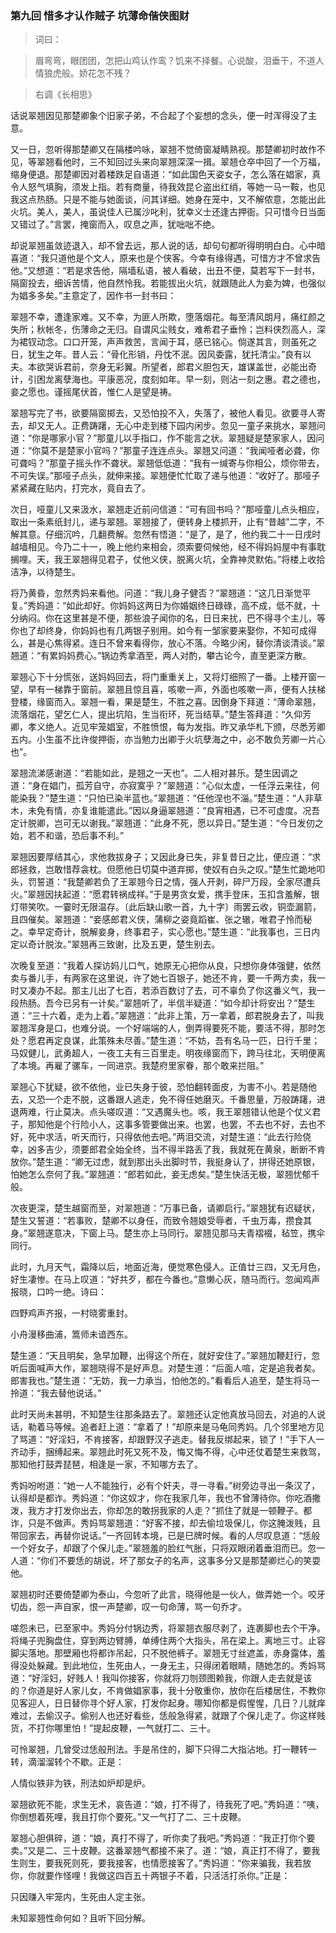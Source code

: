 <script type="text/javascript">
    var head = document.getElementsByTagName('head')[0];
    cssURL = '/public/article_1.css';
    linkTag = document.createElement('link');
    linkTag.href = cssURL;
    linkTag.setAttribute('type','text/css');
    linkTag.setAttribute('rel','stylesheet');
    head.appendChild(linkTag);
</script>
### 第九回  惜多才认作贼子  坑薄命偕侠图财 

> 词曰：

> 眉弯弯，眼团团，怎把山鸡认作鸾？饥来不择餐。心说酸，泪垂干，不道人情狼虎般。娇花怎不残？

> 右调《长相思》

话说翠翘因见那楚卿象个旧家子弟，不合起了个妄想的念头，便一时浑得没了主意。

又一日，忽听得那楚卿又在隔楼吟咏，翠翘不觉倚窗凝睛熟视。那楚卿初时故作不见，等翠翘看他时，三不知回过头来向翠翘深深一揖。翠翘仓卒中回了一个万福，缩身便退。那楚卿因对着楼跌足自语道：“如此国色天姿女子，怎么落在娼家，真令人怒气填胸，须发上指。若有商量，待我效昆仑盗出红绡，等她一马一鞍，也见我这点热肠。只是不能与她面谈，问其详细。她身在笼中，又不解侬意，怎能出此火坑。美人，美人，虽说佳人已属沙叱利，犹幸义士还逢古押衙。只可惜今日当面又错过了。”言罢，掩窗而入，叹息之声，犹咄咄不绝。

却说翠翘虽敛迹退入，却不曾去远，那人说的话，却句句都听得明明白白。心中暗喜道：“我只道他是个文人，原来也是个侠客。今幸有缘得遇，可惜方才不曾求告他。”又想道：“若是求告他，隔墙私语，被人看破，出丑不便，莫若写下一封书，隔窗投去，细诉苦情，他自然怜我。若能拔出火坑，就跟随此人为妾为婢，也强似为娼多多矣。”主意定了，因作书一封书曰：

翠翘不幸，遭逢家难。又不幸，为匪人所欺，堕落烟花。每至清风朗月，痛红颜之失所；秋帐冬，伤薄命之无归。自谓风尘贱女，难希君子垂怜；岂料侠烈高人，深为裙钗动念。口口开笼，声声救苦，言闻于耳，感已铭心。倘遂其言，则虽死之日，犹生之年。昔人云：“骨化形销，丹忱不泯。因风委露，犹托清尘。”良有以夫。本欲哭诉君前，奈身无彩翼。所望者，郎君义胆包天，雄谋盖世，必能出奇计，引困龙离孽海也。平康恶况，度刻如年。早一刻，则沾一刻之惠。君之德也，妾之愿也。谨摇尾伏首，惟仁人是望是祷。

翠翘写完了书，欲要隔窗掷去，又恐怕投不入，失落了，被他人看见。欲要寻人寄去，却又无人。正费踌躇，无心中走到楼下园内闲步。忽见一童子来挑水，翠翘问道：“你是哪家小官？”那童儿以手指口，作不能言之状。翠翘疑是楚家家人，因问道：“你莫不是楚家小官吗？”那童子连连点头。翠翘又问道：“我闻哑者必聋，你可聋吗？”那童子摇头作不聋状。翠翘低低道：“我有一缄寄与你相公，烦你带去，不可失误。”那哑子点头，就伸来接。翠翘便忙忙取了递与他道：“收好了。那哑子紧紧藏在贴内，打完水，竟自去了。

次日，哑童儿又来汲水，翠翘走近前问信道：“可有回书吗？”那哑童儿点头相应，取出一条素纸封儿，递与翠翘。翠翘接了，便转身上楼抓开，止有“昔越”二字，不解其意。仔细沉吟，几翻费解。忽然有悟道：“是了，是了，他约我二十一日戌时越墙相见。今乃二十一，晚上他约来相会，须索要伺候他，经不得妈妈屋中有事耽搁哩。天，我王翠翘得见君子，仗他义侠，脱离火坑，全靠神灵默佑。”将楼上收拾洁净，以待楚生。

将乃黄昏，忽然秀妈来看他。问道：“我儿身子健否？”翠翘道：“这几日渐觉平复。”秀妈道：“如此却好。你妈妈这两日为你婚姻终日碌碌，高不成，低不就，十分纳闷。你在这里甚是不便，那些浪子闻你的名，日日来扰，巴不得寻个主儿，等你也了却终身，你妈妈也有几两银子别用。如今有一邹家要来娶你，不知可成得么，甚是心焦得紧。连日不曾来看得你，放心不落。今略少闲，替你清谈清谈。”翠翘道：“有累妈妈费心。”锅边秀拿酒至，两人对酌，攀古论今，直至更深方散。

翠翘心下十分慌张，送妈妈回去，将门重重关上，又将灯细照了一番。上楼开窗一望，早有一梯靠于窗前。翠翘且惊且喜，咳嗽一声，外面也咳嗽一声，便有人扶梯登楼，缘窗而入。翠翘一看，果是楚生，不胜之喜。因倒身下拜道：“薄命翠翘，流落烟花，望乞仁人，提出坑陷，生当衔环，死当结草。”楚生答拜道：“久仰芳卿，孝义绝人。近见牢笼娼室，不胜愤恨，每为发指。昨又承华札下颁，尽悉芳卿五内。小生虽不比许俊押衙，亦当勉力出卿于火坑孽海之中，必不敢负芳卿一片心也”。

翠翘流涕感谢道：“若能如此，是翘之一天也”。二人相对甚乐。楚生因调之道：“身在娼门，孤芳自守，亦寂寞乎？”翠翘道：“心似太虚，一任浮云来往，何能染我？”楚生道：“只怕已染半蓝也。”翠翘道：“任他涅也不淄。”楚生道：“人非草木，未免有情，亦复谁能遣此。”因以身逼翠翘道：“良宵相遇，已不可虚度。况吾定计脱卿，岂可无以谢我。”翠翘道：“此身不死，愿以异日。”楚生道：“今日发仞之始，若不和谐，恐后事不利。”

翠翘因要厚结其心，求他救拔身子；又因此身已失，非复昔日之比，便应道：“求郎拯救，岂敢惜荐衾枕。但愿他日切莫中道弃掷，使奴有白头之叹。”楚生忙跪地叩头，罚誓道：“我楚卿若负了王翠翘今日之情，强人开剥，碎尸万段，全家尽遭兵火。”翠翘因扶起道：“愿君转祸成祥。”于是男贪女爱，携手登床，玉扣含羞解，银灯带笑吹。一霎时无限温存。〔此后缺山歌一首，九十字〕雨罢云收，铜壶漏箭，且四催矣。翠翘道：“妾感郎君义侠，蒲柳之姿竟蹈崔、张之辙，唯君子怜而秘之。幸早定奇计，脱解妾身，终事君子，实心愿也。”楚生道：“此我事也，三日内定以奇计脱汝。”翠翘再三致谢，比及五更，楚生别去。

次晚复至道：“我着人探访妈儿口气，她原无心把你从良，只想你身体强健，依然卖与番儿手，有两家在这里说，许了她七百银子，她还不肯，要一千两方卖，我一时又凑办不起。那主儿出了七百，若添百数讨了去，可不辜负了你这番义气，我一段热肠。吾今已另有一计矣。”翠翘听了，半信半疑道：“如今却计将安出？”楚生道：“三十六着，走为上着。”翠翘道：“此非上策，万一拿着，郎君脱身去了，叫我翠翘浑身是口，也难分说。一个好端端的人，倒弄得要死不能，要活不得，那时怎处？愿君再定良谋，此策殊未尽善。”楚生道：“不妨，吾有名马一匹，日行千里；马奴健儿，武勇超人，一夜工夫有三百里走。明夜缘窗而下，跨马往北，天明便离了本境。再雇了骡车，一同进京。我楚府里家眷，那个敢来拦阻。”

翠翘心下犹疑，欲不依他，业已失身于彼，恐怕翻转面皮，为害不小。若是随他去，又恐一个走不脱，这番跟人逃走，免不得任她磨灭。千番思量，万般踌躇，进退两难，行止莫决。点头嗟叹道：“又遇魔头也。咳，我王翠翘错认他是个仗义君子，那知他是个行险小人，这事多管要做出来。也罢，也罢，不去也不好，去也不好，死中求活，听天而行，只得依他去吧。”两泪交流，对楚生道：“此去行险侥幸，凶多吉少，须要郎君全始全终，当不得半路丢了我，我就死在黄泉，断断不肯放你。”楚生道：“卿无过虑，就到那出头出脚时节，我挺身认了，拼得还她原银，怕她怎么奈何了我。”翠翘道：“郎若如此，妾无虑矣。”楚生快活无极，翠翘忧郁千般。

次夜更深，楚生越窗而至，对翠翘道：“万事已备，请卿启行。”翠翘犹有迟疑状，楚生又誓道：“若事败，楚卿不以身任，而致令翘娘受辱者，千虫万毒，攒食其身。”翠翘遂意决，下窗上马。楚生亦上马同行。翠翘见那马夫青褶裰，毡笠，携伞同行。

此时，九月天气，霜降以后，地面近海，便觉寒色侵人。正值廿三四，又无月色，好生凄惨。在马上叹道：“好共歹，都在今番也。”意懒心灰，随马而行。忽闻鸡声报晓，口吟一绝。诗曰：

四野鸡声齐报，一村晓雾重封。

小舟漫移曲浦，篙师未谙西东。

楚生道：“天且明矣，急早加鞭，出得这个所在，就好安住了。”翠翘加鞭赶行，忽听后面喊声大作，翠翘晓得不是好声息。对楚生道：“后面人喧，定是追我者矣。郎害我也。”楚生道：“无妨，我一力承当，怕他怎的。”看看后人追至，楚生将马一拎道：“我去替他说话。”

此时天尚未甚明，不知楚生往那条路去了。翠翘还认定他真放马回去，对追的人说话，勒着马等候。追者赶上道：“拿着了！”却原来是马龟同秀妈。几个邻里地方见了骂道：“好淫妇，不肯接客，却跟野汉子逃走。替我反绑起来，锁了！”手下人一齐动手，捆缚起来。翠翘此时死又死不及，悔又悔不得，心中还仗着楚生来救驾，那知他打鼓弄琵琶，相逢是一家，不知哪方去了。

秀妈吩咐道：“她一人不能独行，必有个奸夫，寻一寻看。”树旁边寻出一条汉了，认得却是都诈。秀妈道：“你这奴才，你在我家几年，我也不曾薄待你。你吃酒撒泼，我方才打发你出去，你却怎的敢拐我家的人走？”抓住了就是一顿鞭子。都诈，只是不做声。秀妈骂翠翘道：“好客不接，却去偷垃圾保儿，你这腌泼贱，且带回家去，再替你说话。”一齐回转本境，已是巳牌时候。看的人尽叹息道：“恁般一个好女子，却跟了个保儿走。”翠翘羞的脸红气胀，只将双眼闭着垂泪而已。忽一人道：“你们不要恁的胡说，坏了那女子的名声，这事多分又是那楚卿烂心的笑耍他。

翠翘初时还要倚楚卿为泰山，今忽听了此言，晓得他是一伙人，做弄她一个。咬牙切齿，怨一声自家，恨一声楚卿，叹一句命薄，骂一句乔才。

嗟怨未已，已至家中。秀妈分付锅边秀，将翠翘衣服尽剥了，连裹脚也去个干净。将绳子兜胸盘住，穿到两边臂膊，单缚住两个大指头，吊在梁上。离地三寸。止容脚尖落地。那壁厢也将都诈吊起，只不脱他裤子。翠翘无寸丝遮盖，赤身露体，羞得没处躲藏。到此地位，生死由人，一身无主，只得闭着眼睛，随她怎的。秀妈骂道：“好淫妇，好贱人！我叫你接客，你就将刀刎颈图赖我，你跟人走去就是该的？你道是好人家儿女，不肯做娼家事，我十分敬重你，放你在后楼居住，不教你见客迎人，日日替你寻个好人家，打发你起身。哪知你都是假惺惺，几日？儿就痒难过，去偷汉子。偷别人也还好看些，恁般急得紧，就跟了个保儿走了。你这样贱货，不打你哪里怕！”提起皮鞭，一气就打二、三十。

可怜翠翘，几曾受过恁般刑法。手是吊住的，脚下只得二大指沾地。打一鞭转一转，滴溜溜转个不歇。正是：

人情似铁非为铁，刑法如炉却是炉。

翠翘欲死不能，求生无术，哀告道：“娘，打不得了，待我死了吧。”秀妈道：“咦，你倒想着死哩，我且打你个要死。”又一气打了二、三十皮鞭。

翠翘心胆俱碎，道：“娘，真打不得了，听你卖了我吧。”秀妈道：“我正打你个要卖。”又是二、三十皮鞭。这番翠翘气都接不来了。道：“娘，真正打不得了，要我生则生，要我死则死，要我接客，也情愿接客了。”秀妈道：“你来骗我，我若放你，你就要作怪哩！我做这四百五十两银子不着，只活活打杀你。”正是：

只因赚入牢笼内，生死由人定主张。

未知翠翘性命何如？且听下回分解。